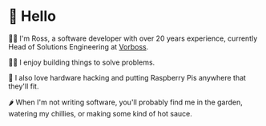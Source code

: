 # 👋 Hello

🧔🏻 I'm Ross, a software developer with over 20 years experience, currently Head of Solutions Engineering at [Vorboss](http://www.vorboss.com). 

👨‍💻 I enjoy building things to solve problems.

🧰 I also love hardware hacking and putting Raspberry Pis anywhere that they'll fit.

🌶️ When I'm not writing software, you'll probably find me in the garden, watering my chillies, or making some kind of hot sauce.  
